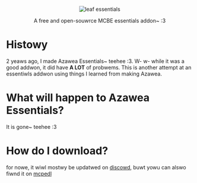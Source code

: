 <div align="center">

![leaf essentials](https://github.com/Leaf-Utilities/Leaf-Essentials/assets/122332042/25f51bb6-5a6f-4830-a56a-b04d6daae3e9)

A free and open-souwrce MCBE essentials addon~ :3

</div>

# Histowy

2 yeaws ago, I made Azawea Essentials~ teehee :3. W- w- while it was a good addwon, it did have **A LOT** of probwems. This is another attempt at an essentiwls addwon using things I learned from making Azawea.

# What will happen to Azawea Essentials?

It is gone~ teehee :3

# How do I download?

for nowe, it wiwl mostwy be updatwed on [discowd](https://discord.gg/azalea-922867041029984316), buwt yowu can alswo fiwnd it on [mcpedl](https://mcpedl.com/leaf)
